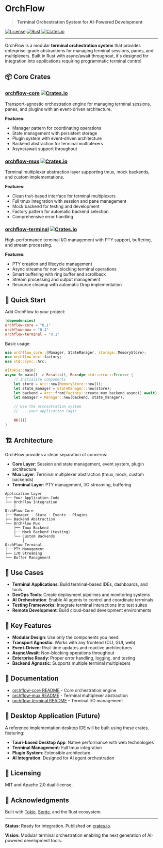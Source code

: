 # OrchFlow

> **Terminal Orchestration System for AI-Powered Development**

[![License](https://img.shields.io/badge/license-MIT%2FApache--2.0-blue.svg)](LICENSE)
[![Rust](https://img.shields.io/badge/rust-1.70%2B-orange.svg)](https://www.rust-lang.org/)
[![Crates.io](https://img.shields.io/badge/crates.io-orchflow-green.svg)](https://crates.io/search?q=orchflow)

---

OrchFlow is a modular **terminal orchestration system** that provides enterprise-grade abstractions for managing terminal sessions, panes, and multiplexers. Built in Rust with async/await throughout, it's designed for integration into applications requiring programmatic terminal control.

## 📦 Core Crates

### [orchflow-core](./crates/orchflow-core) [![Crates.io](https://img.shields.io/crates/v/orchflow-core.svg)](https://crates.io/crates/orchflow-core)

Transport-agnostic orchestration engine for managing terminal sessions, panes, and plugins with an event-driven architecture.

**Features:**
- Manager pattern for coordinating operations
- State management with persistent storage
- Plugin system with event-driven architecture
- Backend abstraction for terminal multiplexers
- Async/await support throughout

### [orchflow-mux](./crates/orchflow-mux) [![Crates.io](https://img.shields.io/crates/v/orchflow-mux.svg)](https://crates.io/crates/orchflow-mux)

Terminal multiplexer abstraction layer supporting tmux, mock backends, and custom implementations.

**Features:**
- Clean trait-based interface for terminal multiplexers
- Full tmux integration with session and pane management
- Mock backend for testing and development
- Factory pattern for automatic backend selection
- Comprehensive error handling

### [orchflow-terminal](./crates/orchflow-terminal) [![Crates.io](https://img.shields.io/crates/v/orchflow-terminal.svg)](https://crates.io/crates/orchflow-terminal)

High-performance terminal I/O management with PTY support, buffering, and stream processing.

**Features:**
- PTY creation and lifecycle management
- Async streams for non-blocking terminal operations
- Smart buffering with ring buffer and scrollback
- Stream processing and output management
- Resource cleanup with automatic Drop implementation

## 🚀 Quick Start

Add OrchFlow to your project:

```toml
[dependencies]
orchflow-core = "0.1"
orchflow-mux = "0.1"
orchflow-terminal = "0.1"
```

Basic usage:

```rust
use orchflow_core::{Manager, StateManager, storage::MemoryStore};
use orchflow_mux::factory;
use std::sync::Arc;

#[tokio::main]
async fn main() -> Result<(), Box<dyn std::error::Error>> {
    // Initialize components
    let store = Arc::new(MemoryStore::new());
    let state_manager = StateManager::new(store);
    let backend = Arc::from(factory::create_mux_backend_async().await);
    let manager = Manager::new(backend, state_manager);
    
    // Use the orchestration system
    // ... your application logic
    
    Ok(())
}
```

## 🏗️ Architecture

OrchFlow provides a clean separation of concerns:

- **Core Layer**: Session and state management, event system, plugin architecture
- **Mux Layer**: Terminal multiplexer abstraction (tmux, mock, custom backends)
- **Terminal Layer**: PTY management, I/O streaming, buffering

```
Application Layer
├── Your Application Code
└── OrchFlow Integration
    │
OrchFlow Core
├── Manager · State · Events · Plugins
├── Backend Abstraction
└── OrchFlow Mux
    ├── Tmux Backend
    ├── Mock Backend (testing)
    └── Custom Backends
        │
OrchFlow Terminal
├── PTY Management
├── I/O Streaming
└── Buffer Management
```

## 🎯 Use Cases

- **Terminal Applications**: Build terminal-based IDEs, dashboards, and tools
- **DevOps Tools**: Create deployment pipelines and monitoring systems
- **AI Orchestration**: Enable AI agents to control and coordinate terminals
- **Testing Frameworks**: Integrate terminal interactions into test suites
- **Remote Development**: Build cloud-based development environments

## 🚀 Key Features

- **Modular Design**: Use only the components you need
- **Transport Agnostic**: Works with any frontend (CLI, GUI, web)
- **Event-Driven**: Real-time updates and reactive architectures
- **Async/Await**: Non-blocking operations throughout
- **Enterprise Ready**: Proper error handling, logging, and testing
- **Backend Agnostic**: Supports multiple terminal multiplexers

## 📖 Documentation

- [orchflow-core README](./crates/orchflow-core/README.md) - Core orchestration engine
- [orchflow-mux README](./crates/orchflow-mux/README.md) - Terminal multiplexer abstraction
- [orchflow-terminal README](./crates/orchflow-terminal/README.md) - Terminal I/O management

## 🔮 Desktop Application (Future)

A reference implementation desktop IDE will be built using these crates, featuring:

- **Tauri-based Desktop App**: Native performance with web technologies
- **Terminal Management**: Full tmux integration
- **Plugin System**: Extensible architecture
- **AI Integration**: Designed for AI agent orchestration

## 📜 Licensing

MIT and Apache 2.0 dual-license.

## 🙌 Acknowledgments

Built with [Tokio](https://tokio.rs/), [Serde](https://serde.rs/), and the Rust ecosystem.

---

**Status:** Ready for integration. Published on [crates.io](https://crates.io/search?q=orchflow).

**Vision:** Modular terminal orchestration enabling the next generation of AI-powered development tools.